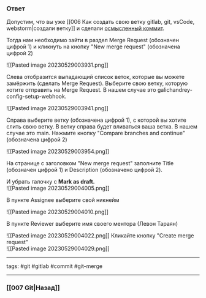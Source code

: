 ### Ответ

Допустим, что вы уже [[006 Как создать свою ветку gitlab, git, vsCode, webstorm|создали ветку]] и сделали [осмысленный коммит](https://gitlab.com/levotarayan98/phobos/-/wikis/GIT:-%D0%BA%D0%B0%D0%BA-%D1%81%D0%BE%D0%B7%D0%B4%D0%B0%D1%82%D1%8C-%D0%B2%D0%B5%D1%82%D0%BA%D1%83-%D0%B8-%D0%BA%D0%B0%D0%BA-%D0%BF%D1%80%D0%B0%D0%B2%D0%B8%D0%BB%D1%8C%D0%BD%D0%BE-%D0%BF%D0%B8%D1%81%D0%B0%D1%82%D1%8C-%D0%BA%D0%BE%D0%BC%D0%BC%D0%B8%D1%82%D1%8B-(%D1%81-%D0%BF%D1%80%D0%B8%D0%BC%D0%B5%D1%80%D0%B0%D0%BC%D0%B8)#%D0%BA%D0%B0%D0%BA-%D0%B3%D0%B5%D0%BD%D0%B5%D1%80%D0%B8%D1%80%D0%BE%D0%B2%D0%B0%D1%82%D1%8C-%D0%BE%D1%81%D0%BC%D1%8B%D1%81%D0%BB%D0%B5%D0%BD%D0%BD%D1%8B%D0%B5-%D0%BA%D0%BE%D0%BC%D0%BC%D0%B8%D1%82%D1%8B).

Тогда нам необходимо зайти в раздел Merge Request (обозначен цифрой 1) и кликнуть на кнопку "New merge request" (обозначена цифрой 2)

![[Pasted image 20230529003931.png]]

Слева отобразится выпадающий список веток, которые вы можете замёржить (сделать Merge Request). Выберите свою ветку, которую хотите отправить на Merge Request. В нашем случае это galichandrey-config-setup-webhook. 

![[Pasted image 20230529003941.png]]

Справа выберите ветку (обозначена цифрой 1), с которой вы хотите слить свою ветку. В ветку справа будет вливаться ваша ветка. В нашем случае это main. Нажмите кнопку "Compare branches and continue" (обозначена цифрой 2) 

![[Pasted image 20230529003954.png]]

На странице с заголовком "New merge request" заполните Title (обозначен цифрой 1) и Description (обозначено цифрой 2).

И убрать галочку с **Mark as draft.**  
![[Pasted image 20230529004005.png]]

В пункте Assignee выберите свой никнейм  

![[Pasted image 20230529004010.png]]

В пункте Reviewer выберите имя своего ментора (Левон Тараян)  

![[Pasted image 20230529004022.png]]
Кликайте кнопку "Create merge request"  
![[Pasted image 20230529004029.png]]


____
tags: #git #gitlab #commit #git-merge  

___

### [[007 Git|Назад]]